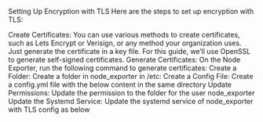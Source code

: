 Setting Up Encryption with TLS
Here are the steps to set up encryption with TLS:

Create Certificates: You can use various methods to create certificates, such as Lets Encrypt or Verisign, or any method your organization uses. Just generate the certificate in a key file. For this guide, we’ll use OpenSSL to generate self-signed certificates.
Generate Certificates: On the Node Exporter, run the following command to generate certificates:
Create a Folder: Create a folder in node_exporter in /etc:
Create a Config File: Create a config.yml file with the below content in the same directory
Update Permissions: Update the permission to the folder for the user node_exporter
Update the Systemd Service: Update the systemd service of node_exporter with TLS config as below




